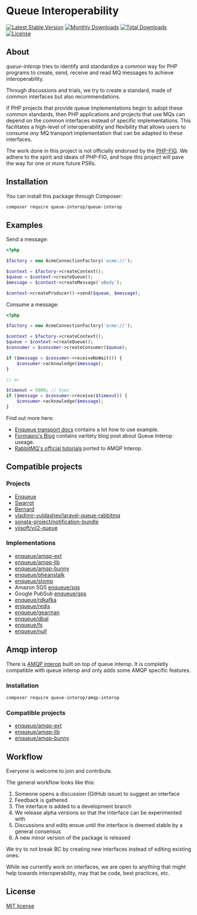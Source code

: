 # Queue Interoperability

[![Latest Stable Version](https://poser.pugx.org/queue-interop/queue-interop/v/stable.png)](https://packagist.org/packages/queue-interop/queue-interop)
[![Monthly Downloads](https://poser.pugx.org/queue-interop/queue-interop/d/monthly)](https://packagist.org/packages/queue-interop/queue-interop)
[![Total Downloads](https://poser.pugx.org/queue-interop/queue-interop/d/total.png)](https://packagist.org/packages/queue-interop/queue-interop)
[![License](https://poser.pugx.org/queue-interop/queue-interop/license)](https://packagist.org/packages/queue-interop/queue-interop)

## About 

*queue-interop* tries to identify and standardize a common way for PHP programs to create, send, receive and read MQ messages to achieve interoperability.

Through discussions and trials, we try to create a standard, made of common interfaces but also recommendations.

If PHP projects that provide queue implementations begin to adopt these common standards, then PHP
applications and projects that use MQs can depend on the common interfaces instead of specific
implementations. This facilitates a high-level of interoperability and flexibility that allows users to consume
*any* MQ transport implementation that can be adapted to these interfaces.

The work done in this project is not officially endorsed by the [PHP-FIG](http://www.php-fig.org/). We adhere to the spirit and ideals of PHP-FIG, and hope
this project will pave the way for one or more future PSRs.

## Installation

You can install this package through Composer:

```bash
composer require queue-interop/queue-interop
```

## Examples

Send a message:

```php
<?php

$factory = new AcmeConnectionFactory('acme://');

$context = $factory->createContext();
$queue = $context->createQueue();
$message = $context->createMessage('aBody');

$context->createProducer()->send($queue, $message);
```

Consume a message:

```php
<?php

$factory = new AcmeConnectionFactory('acme://');

$context = $factory->createContext();
$queue = $context->createQueue();
$consumer = $consumer->createConsumer($queue);

if ($message = $consumer->receiveNoWait()) {
    $consumer->acknowledge($message);
}

// or 

$timeout = 5000; // 5sec
if ($message = $consumer->receive($timeout)) {
    $consumer->acknowledge($message);
}
```

Find out more here:

* [Enqueue transport docs](https://github.com/php-enqueue/enqueue-dev/tree/master/docs/transport) contains a lot how to use example.
* [Formapro's Blog](https://blog.forma-pro.com) contains varitety blog post about Queue Interop useage. 
* [RabbitMQ's official tutorials](https://github.com/rabbitmq/rabbitmq-tutorials/tree/master/php-interop) ported to AMQP Interop.



## Compatible projects

### Projects

* [Enqueue](https://github.com/php-enqueue/enqueue-dev)
* [Swarrot](https://github.com/swarrot/swarrot)
* [Bernard](https://github.com/bernardphp/bernard)
* [vladimir-yuldashev/laravel-queue-rabbitmq](https://packagist.org/packages/vladimir-yuldashev/laravel-queue-rabbitmq)
* [sonata-project/notification-bundle](https://github.com/sonata-project/SonataNotificationBundle)
* [yiisoft/yii2-queue](https://github.com/yiisoft/yii2-queue)

### Implementations

* [enqueue/amqp-ext](https://github.com/php-enqueue/enqueue-dev/tree/master/docs/transport/amqp.md)
* [enqueue/amqp-lib](https://github.com/php-enqueue/enqueue-dev/tree/master/docs/transport/amqp_lib.md)
* [enqueue/amqp-bunny](https://github.com/php-enqueue/enqueue-dev/tree/master/docs/transport/amqp_bunny.md)
* [enqueue/pheanstalk](https://github.com/php-enqueue/enqueue-dev/tree/master/docs/transport/pheanstalk.md)
* [enqueue/stomp](https://github.com/php-enqueue/enqueue-dev/tree/master/docs/transport/stomp.md)
* Amazon SQS [enqueue/sqs](https://github.com/php-enqueue/enqueue-dev/tree/master/docs/transport/sqs.md)
* Google PubSub [enqueue/gps](https://github.com/php-enqueue/enqueue-dev/tree/master/docs/transport/gps.md)
* [enqueue/rdkafka](https://github.com/php-enqueue/enqueue-dev/tree/master/docs/transport/kafka.md)
* [enqueue/redis](https://github.com/php-enqueue/enqueue-dev/tree/master/docs/transport/redis.md)
* [enqueue/gearman](https://github.com/php-enqueue/enqueue-dev/tree/master/docs/transport/gearman.md)
* [enqueue/dbal](https://github.com/php-enqueue/enqueue-dev/tree/master/docs/transport/dbal.md)
* [enqueue/fs](https://github.com/php-enqueue/enqueue-dev/tree/master/docs/transport/filesystem.md)
* [enqueue/null](https://github.com/php-enqueue/enqueue-dev/tree/master/docs/transport/null.md)

## Amqp interop

There is [AMQP interop](https://packagist.org/packages/queue-interop/amqp-interop) built on top of queue interop. It is completly compatible with queue interop and only adds some AMQP specific features. 

### Installation

```bash
composer require queue-interop/amqp-interop
```

### Compatible projects

* [enqueue/amqp-ext](https://github.com/php-enqueue/enqueue-dev/blob/master/docs/transport/amqp.md)
* [enqueue/amqp-lib](https://github.com/php-enqueue/enqueue-dev/blob/master/docs/transport/amqp_lib.md)
* [enqueue/amqp-bunny](https://github.com/php-enqueue/enqueue-dev/blob/master/docs/transport/amqp_bunny.md)

## Workflow

Everyone is welcome to join and contribute.

The general workflow looks like this:

1. Someone opens a discussion (GitHub issue) to suggest an interface
1. Feedback is gathered
1. The interface is added to a development branch
1. We release alpha versions so that the interface can be experimented with
1. Discussions and edits ensue until the interface is deemed stable by a general consensus
1. A new minor version of the package is released

We try to not break BC by creating new interfaces instead of editing existing ones.

While we currently work on interfaces, we are open to anything that might help towards interoperability, may that
be code, best practices, etc.

## License 

[MIT license](LICENSE)
